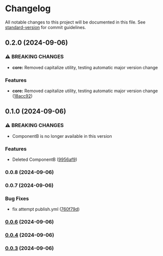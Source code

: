 # Changelog

All notable changes to this project will be documented in this file. See [standard-version](https://github.com/conventional-changelog/standard-version) for commit guidelines.

## 0.2.0 (2024-09-06)


### ⚠ BREAKING CHANGES

* **core:** Removed capitalize utility, testing automatic major version change

### Features

* **core:** Removed capitalize utility, testing automatic major version change ([18acc92](https://github.com/nedim-ra/ra-micro-npm/commit/18acc92ab2f6c044b8cc90203bc904468574607b))

## 0.1.0 (2024-09-06)


### ⚠ BREAKING CHANGES

* ComponentB is no longer available in this version

### Features

* Deleted ComponentB ([9956af9](https://github.com/nedim-ra/ra-micro-npm/commit/9956af90d7344d021ae6df74b701644cc03fc598))

### 0.0.8 (2024-09-06)

### 0.0.7 (2024-09-06)


### Bug Fixes

* fix attempt publish.yml ([760f79d](https://github.com/nedim-ra/ra-micro-npm/commit/760f79d57f64ad0f0e0c67bd9201040fffea7beb))

### [0.0.6](https://github.com/nedim-ra/ra-micro-npm/compare/v0.0.5...v0.0.6) (2024-09-06)

### [0.0.4](https://github.com/nedim-ra/ra-micro-npm/compare/v0.0.2...v0.0.4) (2024-09-06)

### [0.0.3](https://github.com/nedim-ra/ra-micro-npm/compare/v0.0.1...v0.0.3) (2024-09-06)
